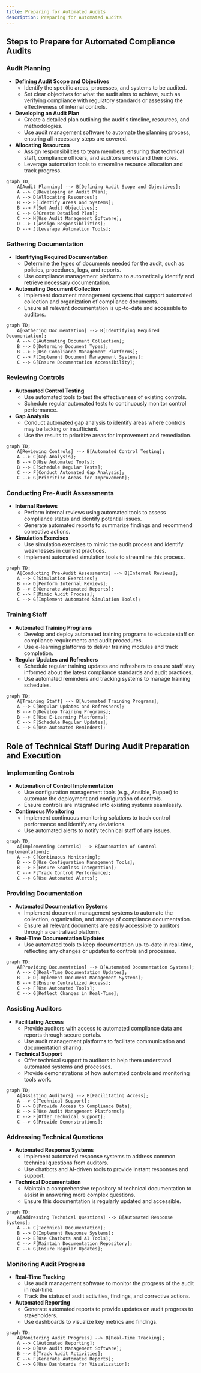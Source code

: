 ```yaml
---
title: Preparing for Automated Audits
description: Preparing for Automated Audits
---
```





## Steps to Prepare for Automated Compliance Audits

### Audit Planning
- **Defining Audit Scope and Objectives**
  - Identify the specific areas, processes, and systems to be audited.
  - Set clear objectives for what the audit aims to achieve, such as verifying compliance with regulatory standards or assessing the effectiveness of internal controls.
- **Developing an Audit Plan**
  - Create a detailed plan outlining the audit's timeline, resources, and methodologies.
  - Use audit management software to automate the planning process, ensuring all necessary steps are covered.
- **Allocating Resources**
  - Assign responsibilities to team members, ensuring that technical staff, compliance officers, and auditors understand their roles.
  - Leverage automation tools to streamline resource allocation and track progress.

```mermaid
graph TD;
    A[Audit Planning] --> B[Defining Audit Scope and Objectives];
    A --> C[Developing an Audit Plan];
    A --> D[Allocating Resources];
    B --> E[Identify Areas and Systems];
    B --> F[Set Audit Objectives];
    C --> G[Create Detailed Plan];
    C --> H[Use Audit Management Software];
    D --> I[Assign Responsibilities];
    D --> J[Leverage Automation Tools];
```

### Gathering Documentation
- **Identifying Required Documentation**
  - Determine the types of documents needed for the audit, such as policies, procedures, logs, and reports.
  - Use compliance management platforms to automatically identify and retrieve necessary documentation.
- **Automating Document Collection**
  - Implement document management systems that support automated collection and organization of compliance documents.
  - Ensure all relevant documentation is up-to-date and accessible to auditors.

```mermaid
graph TD;
    A[Gathering Documentation] --> B[Identifying Required Documentation];
    A --> C[Automating Document Collection];
    B --> D[Determine Document Types];
    B --> E[Use Compliance Management Platforms];
    C --> F[Implement Document Management Systems];
    C --> G[Ensure Documentation Accessibility];
```

### Reviewing Controls
- **Automated Control Testing**
  - Use automated tools to test the effectiveness of existing controls.
  - Schedule regular automated tests to continuously monitor control performance.
- **Gap Analysis**
  - Conduct automated gap analysis to identify areas where controls may be lacking or insufficient.
  - Use the results to prioritize areas for improvement and remediation.

```mermaid
graph TD;
    A[Reviewing Controls] --> B[Automated Control Testing];
    A --> C[Gap Analysis];
    B --> D[Use Automated Tools];
    B --> E[Schedule Regular Tests];
    C --> F[Conduct Automated Gap Analysis];
    C --> G[Prioritize Areas for Improvement];
```

### Conducting Pre-Audit Assessments
- **Internal Reviews**
  - Perform internal reviews using automated tools to assess compliance status and identify potential issues.
  - Generate automated reports to summarize findings and recommend corrective actions.
- **Simulation Exercises**
  - Use simulation exercises to mimic the audit process and identify weaknesses in current practices.
  - Implement automated simulation tools to streamline this process.

```mermaid
graph TD;
    A[Conducting Pre-Audit Assessments] --> B[Internal Reviews];
    A --> C[Simulation Exercises];
    B --> D[Perform Internal Reviews];
    B --> E[Generate Automated Reports];
    C --> F[Mimic Audit Process];
    C --> G[Implement Automated Simulation Tools];
```

### Training Staff
- **Automated Training Programs**
  - Develop and deploy automated training programs to educate staff on compliance requirements and audit procedures.
  - Use e-learning platforms to deliver training modules and track completion.
- **Regular Updates and Refreshers**
  - Schedule regular training updates and refreshers to ensure staff stay informed about the latest compliance standards and audit practices.
  - Use automated reminders and tracking systems to manage training schedules.

```mermaid
graph TD;
    A[Training Staff] --> B[Automated Training Programs];
    A --> C[Regular Updates and Refreshers];
    B --> D[Develop Training Programs];
    B --> E[Use E-Learning Platforms];
    C --> F[Schedule Regular Updates];
    C --> G[Use Automated Reminders];
```

## Role of Technical Staff During Audit Preparation and Execution

### Implementing Controls
- **Automation of Control Implementation**
  - Use configuration management tools (e.g., Ansible, Puppet) to automate the deployment and configuration of controls.
  - Ensure controls are integrated into existing systems seamlessly.
- **Continuous Monitoring**
  - Implement continuous monitoring solutions to track control performance and identify any deviations.
  - Use automated alerts to notify technical staff of any issues.

```mermaid
graph TD;
    A[Implementing Controls] --> B[Automation of Control Implementation];
    A --> C[Continuous Monitoring];
    B --> D[Use Configuration Management Tools];
    B --> E[Ensure Seamless Integration];
    C --> F[Track Control Performance];
    C --> G[Use Automated Alerts];
```

### Providing Documentation
- **Automated Documentation Systems**
  - Implement document management systems to automate the collection, organization, and storage of compliance documentation.
  - Ensure all relevant documents are easily accessible to auditors through a centralized platform.
- **Real-Time Documentation Updates**
  - Use automated tools to keep documentation up-to-date in real-time, reflecting any changes or updates to controls and processes.

```mermaid
graph TD;
    A[Providing Documentation] --> B[Automated Documentation Systems];
    A --> C[Real-Time Documentation Updates];
    B --> D[Implement Document Management Systems];
    B --> E[Ensure Centralized Access];
    C --> F[Use Automated Tools];
    C --> G[Reflect Changes in Real-Time];
```

### Assisting Auditors
- **Facilitating Access**
  - Provide auditors with access to automated compliance data and reports through secure portals.
  - Use audit management platforms to facilitate communication and documentation sharing.
- **Technical Support**
  - Offer technical support to auditors to help them understand automated systems and processes.
  - Provide demonstrations of how automated controls and monitoring tools work.

```mermaid
graph TD;
    A[Assisting Auditors] --> B[Facilitating Access];
    A --> C[Technical Support];
    B --> D[Provide Access to Compliance Data];
    B --> E[Use Audit Management Platforms];
    C --> F[Offer Technical Support];
    C --> G[Provide Demonstrations];
```

### Addressing Technical Questions
- **Automated Response Systems**
  - Implement automated response systems to address common technical questions from auditors.
  - Use chatbots and AI-driven tools to provide instant responses and support.
- **Technical Documentation**
  - Maintain a comprehensive repository of technical documentation to assist in answering more complex questions.
  - Ensure this documentation is regularly updated and accessible.

```mermaid
graph TD;
    A[Addressing Technical Questions] --> B[Automated Response Systems];
    A --> C[Technical Documentation];
    B --> D[Implement Response Systems];
    B --> E[Use Chatbots and AI Tools];
    C --> F[Maintain Documentation Repository];
    C --> G[Ensure Regular Updates];
```

### Monitoring Audit Progress
- **Real-Time Tracking**
  - Use audit management software to monitor the progress of the audit in real-time.
  - Track the status of audit activities, findings, and corrective actions.
- **Automated Reporting**
  - Generate automated reports to provide updates on audit progress to stakeholders.
  - Use dashboards to visualize key metrics and findings.

```mermaid
graph TD;
    A[Monitoring Audit Progress] --> B[Real-Time Tracking];
    A --> C[Automated Reporting];
    B --> D[Use Audit Management Software];
    B --> E[Track Audit Activities];
    C --> F[Generate Automated Reports];
    C --> G[Use Dashboards for Visualization];
```


